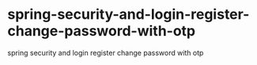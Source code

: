 # spring-security-and-login-register-change-password-with-otp
spring security and login register change password with otp
